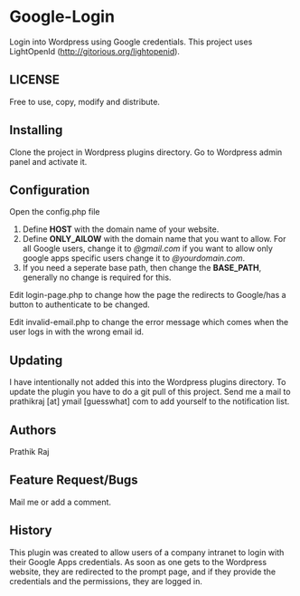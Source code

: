 Google-Login
============

Login into Wordpress using Google credentials. This project uses LightOpenId (http://gitorious.org/lightopenid).

LICENSE
------------

Free to use, copy, modify and distribute.

Installing
----------

Clone the project in Wordpress plugins directory. Go to Wordpress admin panel and activate it.

Configuration
-------------

Open the config.php file
1. Define **HOST** with the domain name of your website.
2. Define **ONLY_AlLOW** with the domain name that you want to allow. For all Google users, change it to *@gmail.com* if you want to allow only  google apps specific users change it to *@yourdomain.com*.
3. If you need a seperate base path, then change the **BASE_PATH**, generally no change is required for this.

Edit login-page.php to change how the page the redirects to Google/has a button to authenticate to be changed.

Edit invalid-email.php to change the error message which comes when the user logs in with the wrong email id.

Updating
--------

I have intentionally not added this into the Wordpress plugins directory. To update the plugin you have to do a git pull of this project. Send me a mail to prathikraj [at] ymail [guesswhat] com to add yourself to the notification list.

Authors
-------

Prathik Raj

Feature Request/Bugs
--------------------

Mail me or add a comment.

History
-------

This plugin was created to allow users of a company intranet to login with their Google Apps credentials. As soon as one gets to the Wordpress website, they are redirected to the prompt page, and if they provide the credentials and the permissions, they are logged in.
